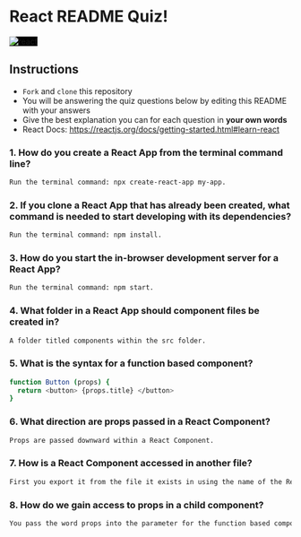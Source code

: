 # React README Quiz!

<div>
  <img alt="react" style="background-color: black" src="https://betabeers.com/static/uploads/blog/20170420_React_logo_wordmark.png" />
</div>

## Instructions

- `Fork` and `clone` this repository
- You will be answering the quiz questions below by editing this README with your answers
- Give the best explanation you can for each question in **your own words**
- React Docs: https://reactjs.org/docs/getting-started.html#learn-react

### 1. How do you create a React App from the terminal command line?

```sh
Run the terminal command: npx create-react-app my-app.
```

### 2. If you clone a React App that has already been created, what command is needed to start developing with its dependencies?

```sh
Run the terminal command: npm install.
```

### 3. How do you start the in-browser development server for a React App?

```sh
Run the terminal command: npm start.
```

### 4. What folder in a React App should component files be created in?

```sh
A folder titled components within the src folder.
```

### 5. What is the syntax for a function based component?

```sh
function Button (props) {
  return <button> {props.title} </button>
}
```

### 6. What direction are props passed in a React Component?

```sh
Props are passed downward within a React Component.
```

### 7. How is a React Component accessed in another file?

```sh
First you export it from the file it exists in using the name of the React Component. Then you import it into the chosen file using the React Component name and the relative path to the React Component file.
```

### 8. How do we gain access to props in a child component?

```sh
You pass the word props into the parameter for the function based component. Then you use brackets and dot notation to access the specific component. Example: {props.title}.
```
